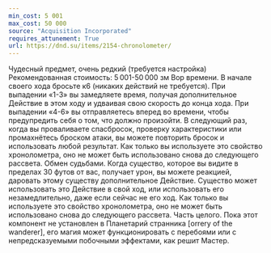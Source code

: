 ```yaml
---
min_cost: 5 001
max_cost: 50 000
source: "Acquisition Incorporated"
requires_attunement: True
url: https://dnd.su/items/2154-chronolometer/
---
```


Чудесный предмет, очень редкий (требуется настройка)
Рекомендованная стоимость: 5 001-50 000 зм
Вор времени. В начале своего хода бросьте к6 (никаких действий не требуется). При выпадении «1-3» вы замедляете время, получая дополнительное Действие в этом ходу и удваивая свою скорость до конца хода. При выпадении «4-6» вы отправляетесь вперед во времени, чтобы предупредить себя о том, что должно произойти. В следующий раз, когда вы проваливаете спасбросок, проверку характеристики или промахнётесь броском атаки, вы можете повторить бросок и использовать любой результат. Как только вы используете это свойство хронолометра, оно не может быть использовано снова до следующего рассвета.
Обмен судьбами. Когда существо, которое вы видите в пределах 30 футов от вас, получает урон, вы можете реакцией, даровать этому существу дополнительное Действие. Существо может использовать это Действие в свой ход, или использовать его незамедлительно, даже если сейчас не его ход. Как только вы используете это свойство хронолометра, оно не может быть использовано снова до следующего рассвета.
Часть целого. Пока этот компонент не установлен в Планетарий странника [orrery of the wanderer], его магия может функционировать с перебоями или с непредсказуемыми побочными эффектами, как решит Мастер.